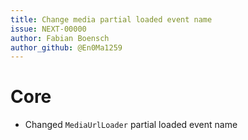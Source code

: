 ```yaml
---
title: Change media partial loaded event name
issue: NEXT-00000
author: Fabian Boensch
author_github: @En0Ma1259
---
```

# Core
* Changed `MediaUrlLoader` partial loaded event name

